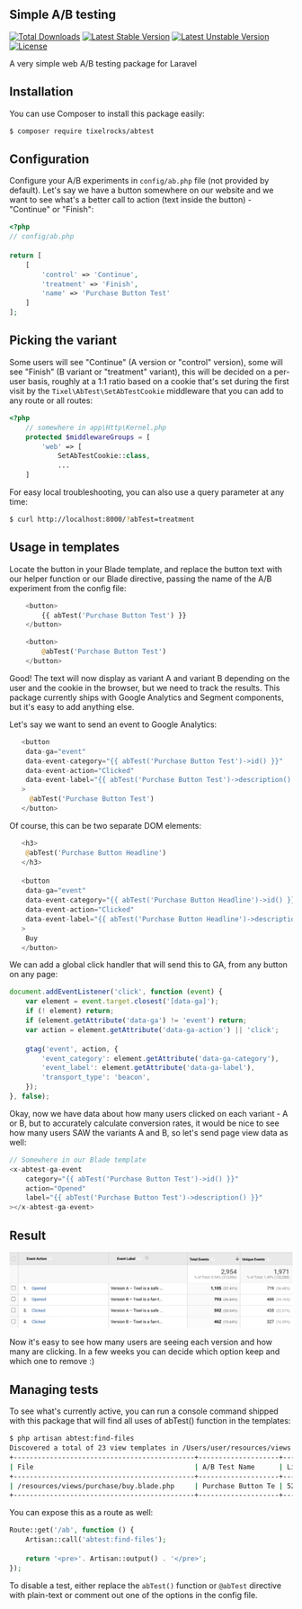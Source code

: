 ## Simple A/B testing
[![Total Downloads](https://poser.pugx.org/tixelrocks/abtest/d/total.svg)](https://packagist.org/packages/dusterio/link-preview)
[![Latest Stable Version](https://poser.pugx.org/tixelrocks/abtest/v/stable.svg)](https://packagist.org/packages/dusterio/link-preview)
[![Latest Unstable Version](https://poser.pugx.org/tixelrocks/abtest/v/unstable.svg)](https://packagist.org/packages/dusterio/link-preview)
[![License](https://poser.pugx.org/tixelrocks/abtest/license.svg)](https://packagist.org/packages/dusterio/link-preview)

A very simple web A/B testing package for Laravel

## Installation

You can use Composer to install this package easily:
```bash
$ composer require tixelrocks/abtest
```

## Configuration

Configure your A/B experiments in `config/ab.php` file (not provided by default).
Let's say we have a button somewhere on our website and we want to see what's a better
call to action (text inside the button) - "Continue" or "Finish":


```php
<?php
// config/ab.php

return [
    [
        'control' => 'Continue',
        'treatment' => 'Finish',
        'name' => 'Purchase Button Test'
    ]
];
```

## Picking the variant

Some users will see "Continue" (A version or "control" version), some will see "Finish" (B variant or "treatment" variant), 
this will be decided on a per-user basis, roughly at a 1:1 ratio based on a cookie that's set during
the first visit by the `Tixel\AbTest\SetAbTestCookie` middleware that you can add to any
route or all routes:

```php
<?php
    // somewhere in app\Http\Kernel.php
    protected $middlewareGroups = [
        'web' => [
            SetAbTestCookie::class,
            ...
    ]
```

For easy local troubleshooting, you can also use a query parameter at any time:
```bash
$ curl http://localhost:8000/?abTest=treatment
```

## Usage in templates

Locate the button in your Blade template, and replace the button text with our helper function
or our Blade directive, passing the name of the A/B experiment from the config file:

```php
    <button>
        {{ abTest('Purchase Button Test') }}
    </button>
```

```php
    <button>
        @abTest('Purchase Button Test')
    </button>
```

Good! The text will now display as variant A and variant B depending on the user and the cookie in the browser,
but we need to track the results. This package currently ships with Google Analytics and Segment components, but it's
easy to add anything else.

Let's say we want to send an event to Google Analytics:

```php
   <button
    data-ga="event"
    data-event-category="{{ abTest('Purchase Button Test')->id() }}"
    data-event-action="Clicked"
    data-event-label="{{ abTest('Purchase Button Test')->description() }}"
   >
     @abTest('Purchase Button Test')
   </button>
```

Of course, this can be two separate DOM elements:

```php
   <h3>
    @abTest('Purchase Button Headline')
   </h3>
   
   <button
    data-ga="event"
    data-event-category="{{ abTest('Purchase Button Headline')->id() }}"
    data-event-action="Clicked"
    data-event-label="{{ abTest('Purchase Button Headline')->description() }}"
   >
    Buy
   </button>
```

We can add a global click handler that will send this to GA, from any button on any page:
```javascript
document.addEventListener('click', function (event) {
    var element = event.target.closest('[data-ga]');
    if (! element) return;
    if (element.getAttribute('data-ga') != 'event') return;
    var action = element.getAttribute('data-ga-action') || 'click';

    gtag('event', action, {
        'event_category': element.getAttribute('data-ga-category'),
        'event_label': element.getAttribute('data-ga-label'),
        'transport_type': 'beacon',
    });
}, false);
```

Okay, now we have data about how many users clicked on each variant - A or B, but to accurately
calculate conversion rates, it would be nice to see how many users SAW the variants A and B, so
let's send page view data as well:

```php
// Somewhere in our Blade template
<x-abtest-ga-event
    category="{{ abTest('Purchase Button Test')->id() }}"
    action="Opened"
    label="{{ abTest('Purchase Button Test')->description() }}"
></x-abtest-ga-event>
```

## Result

![GA Screenshot](ga-screenshot.png)

Now it's easy to see how many users are seeing each version and how many are clicking. In a few
weeks you can decide which option keep and which one to remove :)

## Managing tests

To see what's currently active, you can run a console command shipped with this package that will find
all uses of abTest() function in the templates:

```bash
$ php artisan abtest:find-files
Discovered a total of 23 view templates in /Users/user/resources/views
+---------------------------------------------+--------------------+----------------------+
| File                                        | A/B Test Name      | Lines                |
+---------------------------------------------+--------------------+----------------------+
| /resources/views/purchase/buy.blade.php     | Purchase Button Te | 52, 61, 63, 135, 137 |
+---------------------------------------------+--------------------+----------------------+
```

You can expose this as a route as well:
```php
Route::get('/ab', function () {
    Artisan::call('abtest:find-files');

    return '<pre>'. Artisan::output() . '</pre>';
});
```

To disable a test, either replace the `abTest()` function or `@abTest` directive
with plain-text or comment out one of the options in the config file.